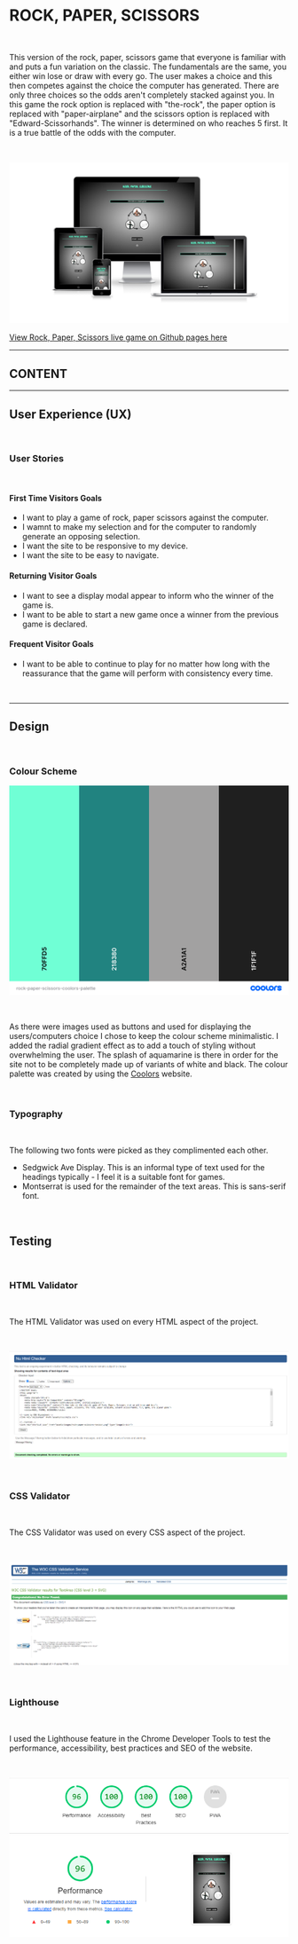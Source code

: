 # ROCK, PAPER, SCISSORS

<br/>

This version of the rock, paper, scissors game that everyone is familiar with and puts a fun variation on the classic. The fundamentals are the same, you either win lose or draw with every go. The user makes a choice and this then competes against the choice the computer has generated. There are only three choices so the odds aren't completely stacked against you. In this game the rock option is replaced with "the-rock", the paper option is replaced with "paper-airplane" and the scissors option is replaced with "Edward-Scissorhands". The winner is determined on who reaches 5 first. It is a true battle of the odds with the computer.

 <br/> 

![ROCK, PAPER, SCISSORS Game on various devices](assets/images/readme-images/amiresponsive-rock-paper-scissors-image.png)

[View Rock, Paper, Scissors live game on Github pages here](https://jayodonoghue.github.io/ROCK-PAPER-SCISSORS-PP2/)

---

## CONTENT


---

## User Experience (UX)  

 <br/>

### User Stories

<br/>

#### First Time Visitors Goals

* I want to play a game of rock, paper scissors against the computer.
* I wamnt to make my selection and for the computer to randomly generate an opposing selection.
* I want the site to be responsive to my device.
* I want the site to be easy to navigate.

#### Returning Visitor Goals

* I want to see a display modal appear to inform who the winner of the game is.
* I want to be able to start a new game once a winner from the previous game is declared.

#### Frequent Visitor Goals

* I want to be able to continue to play for no matter how long with the reassurance that the game will perform with consistency every time. 
 
<br/>

---

## Design

<br/>

### Colour Scheme

![Rock, Paper, Scissors Palette](assets/images/readme-images/rock-paper-scissors-coolors-palette.png)

<br/>

As there were images used as buttons and used for displaying the users/computers choice I chose to keep the colour scheme minimalistic. I added the radial gradient effect as to add a touch of styling without overwhelming the user. The splash of aquamarine is there in order for the site not to be completely made up of variants of white and black. The colour palette was created by using the [Coolors](https://coolors.co/) website.

<br/>

### Typography

<br/>

The following two fonts were picked as they complimented each other.

 * Sedgwick Ave Display. This is an informal type of text used for the headings typically - I feel it is a suitable font for games.
 * Montserrat is used for the remainder of the text areas. This is  sans-serif font.

<br/>



## Testing

<br/>

### HTML Validator

<br/>

The HTML Validator was used on every HTML aspect of the project.

<br/>

![HTML Validator Report](assets/images/readme-images/html-validator-image.png)

<br/>

### CSS Validator

<br/>

The CSS Validator was used on every CSS aspect of the project.

<br/>

![CSS Validator Report](assets/images/readme-images/css-validator-image.png)

<br/>

### Lighthouse

<br/>

I used the Lighthouse feature in the Chrome Developer Tools to test the performance, accessibility, best practices and SEO of the website.

<br/>

![Lighthouse Results](assets/images/readme-images/lighthouse-results-desktop-image.png)

<br/>